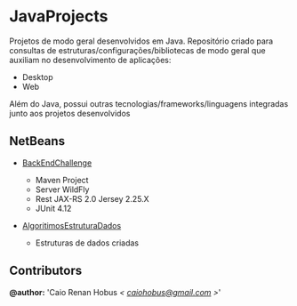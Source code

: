 # JavaProjects

Projetos de modo geral desenvolvidos em Java.
Repositório criado para consultas de estruturas/configurações/bibliotecas de modo geral que auxiliam no desenvolvimento de aplicações:

* Desktop
* Web

Além do Java, possui outras tecnologias/frameworks/linguagens integradas junto aos projetos desenvolvidos

## NetBeans

* [BackEndChallenge](https://github.com/crhobus/java-projects/tree/master/BackEndChallenge/)

  * Maven Project
  * Server WildFly
  * Rest JAX-RS 2.0 Jersey 2.25.X
  * JUnit 4.12

* [AlgoritimosEstruturaDados](https://github.com/crhobus/java-projects/tree/master/AlgoritimosEstruturaDados/)

  * Estruturas de dados criadas


## Contributors

**@author:** 'Caio Renan Hobus *< [caiohobus@gmail.com](mailto:caiohobus@gmail.com) >*'
